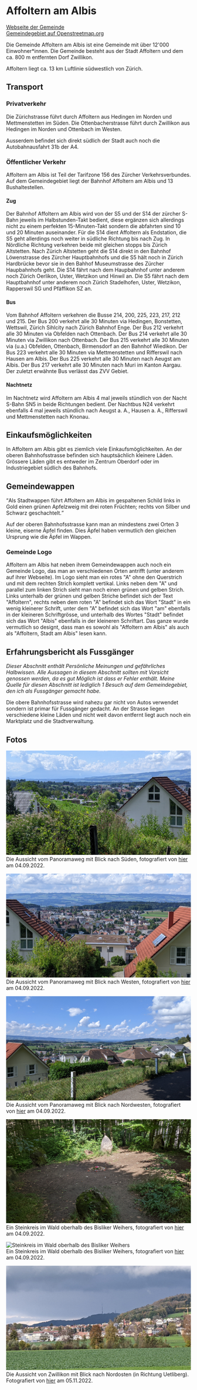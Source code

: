 # Affoltern am Albis

[Webseite der Gemeinde](https://www.stadtaffoltern.ch/)  
[Gemeindegebiet auf Openstreetmap.org](https://www.openstreetmap.org/relation/1682080)

Die Gemeinde Affoltern am Albis ist eine Gemeinde mit über 12'000 Einwohner*innen. Die Gemeinde besteht aus der Stadt Affoltern und dem ca. 800 m entfernten Dorf Zwillikon.

Affoltern liegt ca. 13 km Luftlinie südwestlich von Zürich.

## Transport

### Privatverkehr

Die Zürichstrasse führt durch Affoltern aus Hedingen im Norden und Mettmenstetten im Süden. Die Ottenbacherstrasse führt durch Zwillikon aus Hedingen im Norden und Ottenbach im Westen.

Ausserdem befindet sich direkt südlich der Stadt auch noch die Autobahnausfahrt 31b der A4.

### Öffentlicher Verkehr

Affoltern am Albis ist Teil der Tarifzone 156 des Zürcher Verkehrsverbundes. Auf dem Gemeindegebiet liegt der Bahnhof Affoltern am Albis und 13 Bushaltestellen.

#### Zug

Der Bahnhof Affoltern am Albis wird von der S5 und der S14 der zürcher S-Bahn jeweils im Halbstunden-Takt bedient, diese ergänzen sich allerdings nicht zu einem perfekten 15-Minuten-Takt sondern die abfahrten sind 10 und 20 Minuten auseinander. Für die S14 dient Affoltern als Endstation, die S5 geht allerdings noch weiter in südliche Richtung bis nach Zug. In Nördliche Richtung verkehren beide mit gleichen stopps bis Zürich Altstetten. Nach Zürich Altstetten geht die S14 direkt in den Bahnhof Löwenstrasse des Zürcher Hauptbahnhofs und die S5 hält noch in Zürich Hardbrücke bevor sie in den Bahhof Museumstrasse des Zürcher Haupbahnhofs geht. Die S14 fährt nach dem Haupbahnhof unter anderem noch Zürich Oerlikon, Uster, Wetzikon und Hinwil an. Die S5 fährt nach dem Hauptbahnhof unter anderem noch Zürich Stadelhofen, Uster, Wetzikon, Rapperswil SG und Pfäffikon SZ an.

#### Bus

Vom Bahnhof Affoltern verkehren die Busse 214, 200, 225, 223, 217, 212 und 215. Der Bus 200 verkehrt alle 30 Minuten via Hedingen, Bonstetten, Wettswil, Zürich Sihlcity nach Zürich Bahnhof Enge. Der Bus 212 verkehrt alle 30 Minuten via Obfelden nach Ottenbach. Der Bus 214 verkehrt alle 30 Minuten via Zwillikon nach Ottenbach. Der Bus 215 verkehrt alle 30 Minuten via (u.a.) Obfelden, Ottenbach, Birmensdorf an den Bahnhof Wiedikon. Der Bus 223 verkehrt alle 30 Minuten via Mettmenstetten und Rifferswil nach Hausen am Albis. Der Bus 225 verkehrt alle 30 Minuten nach Aeugst am Albis. Der Bus 217 verkehrt alle 30 Minuten nach Muri im Kanton Aargau. Der zuletzt erwähnte Bus verlässt das ZVV Gebiet.

#### Nachtnetz

Im Nachtnetz wird Affoltern am Albis 4 mal jeweils stündlich von der Nacht S-Bahn SN5 in beide Richtungen bedient. Der Nachtbus N24 verkehrt ebenfalls 4 mal jeweils stündlich nach Aeugst a. A., Hausen a. A., Rifferswil und Mettmenstetten nach Knonau.

## Einkaufsmöglichkeiten

In Affoltern am Albis gibt es ziemlich viele Einkaufsmöglichkeiten. An der oberen Bahnhofsstrasse befinden sich hauptsächlich kleinere Läden. Grössere Läden gibt es entweder im Zentrum Oberdorf oder im Industriegebiet südlich des Bahnhofs.

## Gemeindewappen

<q cite="https://www.stadtaffoltern.ch/wappen">Als Stadtwappen führt Affoltern am Albis im gespaltenen Schild links in Gold einen grünen Apfelzweig mit drei roten Früchten; rechts von Silber und Schwarz geschachtelt.</q>

Auf der oberen Bahnhofsstrasse kann man an mindestens zwei Orten 3 kleine, eiserne Äpfel finden. Dies Äpfel haben vermutlich den gleichen Ursprung wie die Äpfel im Wappen.

### Gemeinde Logo

Affoltern am Albis hat neben ihrem Gemeindewappen auch noch ein Gemeinde Logo, das man an verschiedenen Orten antrifft (unter anderem auf ihrer Webseite). Im Logo sieht man ein rotes "A" ohne den Querstrich und mit dem rechten Strich komplett vertikal. Links neben dem "A" und parallel zum linken Strich sieht man noch einen grünen und gelben Strich. Links unterhalb der grünen und gelben Striche befindet sich der Text "Affoltern", rechts neben dem roten "A" befindet sich das Wort "Stadt" in ein wenig kleinerer Schrift, unter dem "A" befindet sich das Wort "am" ebenfalls in der kleineren Schriftgrösse, und unterhalb des Wortes "Stadt" befindet sich das Wort "Albis" ebenfalls in der kleineren Schriftart. Das ganze wurde vermutlich so designt, dass man es sowohl als "Affoltern am Albis" als auch als "Affoltern, Stadt am Albis" lesen kann.

## Erfahrungsbericht als Fussgänger

*Dieser Abschnitt enthält Persönliche Meinungen und gefährliches Halbwissen. Alle Aussagen in diesem Abschnitt sollten mit Vorsicht genossen werden, da es gut Möglich ist dass er Fehler enthält. Meine Quelle für diesen Abschnitt ist lediglich 1 Besuch auf dem Gemeindegebiet, den ich als Fussgänger gemacht habe.*

Die obere Bahnhofsstrasse wird nahezu gar nicht von Autos verwendet sondern ist primar für Fussgänger gedacht. An der Strasse liegen verschiedene kleine Läden und nicht weit davon entfernt liegt auch noch ein Marktplatz und die Stadtverwaltung.

## Fotos

![Aussicht vom Panoramaweg mit Blick nach Süden](../../images/Affoltern_a_A/Panoramaweg_1.jpg)  
Die Aussicht vom Panoramaweg mit Blick nach Süden, fotografiert von [hier](https://www.openstreetmap.org/search?whereami=1&amp;query=47.28276%2C8.46097#map=19/47.28276/8.46097) am 04.09.2022.

![Aussicht vom Panoramaweg mit Blick nach Westen](../../images/Affoltern_a_A/Panoramaweg_2.jpg)  
Die Aussicht vom Panoramaweg mit Blick nach Westen, fotografiert von [hier](https://www.openstreetmap.org/search?whereami=1&amp;query=47.28276%2C8.46097#map=19/47.28276/8.46097) am 04.09.2022.

![Aussicht vom Panoramaweg mit Blick nach Nordwesten](../../images/Affoltern_a_A/Panoramaweg_3.jpg)  
Die Aussicht vom Panoramaweg mit Blick nach Nordwesten, fotografiert von [hier](https://www.openstreetmap.org/search?whereami=1&amp;query=47.28276%2C8.46097#map=19/47.28276/8.46097) am 04.09.2022.

![Steinkreis im Wald oberhalb des Bisliker Weihers](../../images/Affoltern_a_A/Steinkreis.jpg)  
Ein Steinkreis im Wald oberhalb des Bisliker Weihers, fotografiert von [hier](https://www.openstreetmap.org/search?whereami=1&amp;query=47.28509%2C8.46579#map=19/47.28509/8.46579) am 04.09.2022.

![Steinkreis im Wald oberhalb des Bisliker Weihers](../../images/Affoltern_a_A/Steinkreis_mitte.jpg)  
Ein Steinkreis im Wald oberhalb des Bisliker Weihers, fotografiert von [hier](https://www.openstreetmap.org/search?whereami=1&amp;query=47.28509%2C8.46579#map=19/47.28509/8.46579) am 04.09.2022.

![Aussicht von Zwillikon mit Blick in Richtung Uetliberg](../../images/Affoltern_a_A/Zwillikon_Aussicht.jpg)  
Die Aussicht von Zwillikon mit Blick nach Nordosten (in Richtung Uetliberg). Fotografiert von [hier](https://www.openstreetmap.org/search?whereami=1&amp;query=47.28974%2C8.43689#map=19/47.28974/8.43689) am 05.11.2022.
